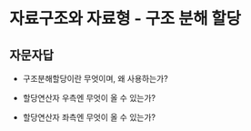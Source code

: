 # 자료구조와 자료형 - 구조 분해 할당

## 자문자답
* 구조분해할당이란 무엇이며, 왜 사용하는가?
<!--구조분해할당이란 객체나 배열을 변수로 분해할 수 있게 해주는 특별한 문법이다. 
그 이외에도 함수의 매개변수가 많거나 매개변수의 기본값이 필요할때 구조분해할당을 활용할 수 있다.-->
* 할당연산자 우측엔 무엇이 올 수 있는가?
<!--모든 이터러블(반복가능한)객체가 올 수 있다.-->
* 할당연산자 좌측엔 무엇이 올 수 있는가?
<!--할당할 수 있는 모든 것이 올 수 있다.-->
